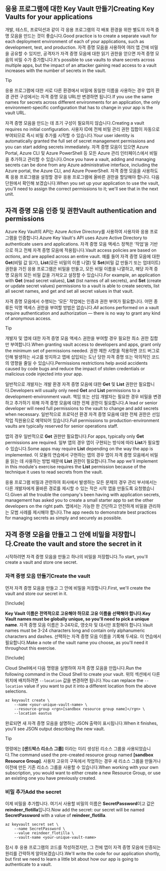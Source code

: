 ## <a name="creating-key-vaults-for-your-applications"></a><span data-ttu-id="c9a76-101">응용 프로그램에 대한 Key Vault 만들기</span><span class="sxs-lookup"><span data-stu-id="c9a76-101">Creating Key Vaults for your applications</span></span>

<span data-ttu-id="c9a76-102">개발, 테스트, 프로덕션과 같이 각 응용 프로그램의 각 배포 환경을 위한 별도의 자격 증명 모음을 만드는 것이 좋습니다.</span><span class="sxs-lookup"><span data-stu-id="c9a76-102">Good practice is to create a separate vault for each deployment environment of each of your applications, such as development, test, and production.</span></span> <span data-ttu-id="c9a76-103">자격 증명 모음을 사용하여 여러 앱 간에 비밀을 공유할 수 있지만, 공격자가 자격 증명 모음에 대한 읽기 권한을 얻으면 자격 증명 모음의 비밀 수가 증가합니다.</span><span class="sxs-lookup"><span data-stu-id="c9a76-103">It's possible to use vaults to share secrets across multiple apps, but the impact of an attacker gaining read access to a vault increases with the number of secrets in the vault.</span></span>

> [!TIP]
> <span data-ttu-id="c9a76-104">응용 프로그램에 대한 서로 다른 환경에서 비밀에 동일한 이름을 사용하는 경우 앱의 환경 관련 구성에서는 자격 증명 모음 URL만 변경하면 됩니다.</span><span class="sxs-lookup"><span data-stu-id="c9a76-104">If you use the same names for secrets across different environments for an application, the only environment-specific configuration that has to change in your app is the vault URL.</span></span>

<span data-ttu-id="c9a76-105">자격 증명 모음을 만드는 데 초기 구성이 필요하지 않습니다.</span><span class="sxs-lookup"><span data-stu-id="c9a76-105">Creating a vault requires no initial configuration.</span></span> <span data-ttu-id="c9a76-106">사용자 ID에 전체 비밀 관리 권한 집합이 자동으로 부여되므로 즉시 비밀 추가를 시작할 수 있습니다.</span><span class="sxs-lookup"><span data-stu-id="c9a76-106">Your user identity is automatically granted the full set of secret management permissions and you can start adding secrets immediately.</span></span> <span data-ttu-id="c9a76-107">자격 증명 모음이 있으면 Azure Portal, Azure CLI 및 Azure PowerShell 등 모든 Azure 관리 인터페이스에서 비밀을 추가하고 관리할 수 있습니다.</span><span class="sxs-lookup"><span data-stu-id="c9a76-107">Once you have a vault, adding and managing secrets can be done from any Azure administrative interface, including the Azure portal, the Azure CLI, and Azure PowerShell.</span></span> <span data-ttu-id="c9a76-108">자격 증명 모음을 사용하도록 응용 프로그램을 설정할 경우 응용 프로그램에 올바른 권한을 할당해야 합니다. 다음 단원에서 확인해 보겠습니다.</span><span class="sxs-lookup"><span data-stu-id="c9a76-108">When you set up your application to use the vault, you'll need to assign the correct permissions to it; we'll see that in the next unit.</span></span>

## <a name="vault-authentication-and-permissions"></a><span data-ttu-id="c9a76-109">자격 증명 모음 인증 및 권한</span><span class="sxs-lookup"><span data-stu-id="c9a76-109">Vault authentication and permissions</span></span>

<span data-ttu-id="c9a76-110">Azure Key Vault의 API는 Azure Active Directory를 사용하여 사용자와 응용 프로그램을 인증합니다.</span><span class="sxs-lookup"><span data-stu-id="c9a76-110">Azure Key Vault's API uses Azure Active Directory to authenticate users and applications.</span></span> <span data-ttu-id="c9a76-111">자격 증명 모음 액세스 정책은 ‘작업’을 기반으로 하고 전체 자격 증명 모음에 적용됩니다.</span><span class="sxs-lookup"><span data-stu-id="c9a76-111">Vault access policies are based on *actions*, and are applied across an entire vault.</span></span> <span data-ttu-id="c9a76-112">예를 들어 자격 증명 모음에 대한 **Get**(비밀 값 읽기), **List**(모든 비밀의 이름 나열) 및 **Set**(비밀 값 만들기 또는 업데이트) 권한을 가진 응용 프로그램은 비밀을 만들고, 모든 비밀 이름을 나열하고, 해당 자격 증명 모음의 모든 비밀 값을 가져오고 설정할 수 있습니다.</span><span class="sxs-lookup"><span data-stu-id="c9a76-112">For example, an application with **Get** (read secret values), **List** (list names of all secrets), and **Set** (create or update secret values) permissions to a vault is able to create secrets, list all secret names, and get and set all secret values in that vault.</span></span>

<span data-ttu-id="c9a76-113">자격 증명 모음에서 수행되는 ‘모든’ 작업에는 인증과 권한 부여가 필요합니다. 어떤 종류든 익명 액세스 권한을 부여할 방법은 없습니다.</span><span class="sxs-lookup"><span data-stu-id="c9a76-113">*All* actions performed on a vault require authentication and authorization &mdash; there is no way to grant any kind of anonymous access.</span></span>

> [!TIP]
> <span data-ttu-id="c9a76-114">개발자 및 앱에 대한 자격 증명 모음 액세스 권한을 부여할 경우 필요한 최소 권한 집합만 부여합니다.</span><span class="sxs-lookup"><span data-stu-id="c9a76-114">When granting vault access to developers and apps, grant only the minimum set of permissions needed.</span></span> <span data-ttu-id="c9a76-115">권한 제한 사항을 적용하면 코드 버그로 인해 발생하는 사고를 방지하고 앱에 삽입되는 도난 당한 자격 증명 또는 악의적인 코드의 영향을 줄일 수 있습니다.</span><span class="sxs-lookup"><span data-stu-id="c9a76-115">Permissions restrictions help avoid accidents caused by code bugs and reduce the impact of stolen credentials or malicious code injected into your app.</span></span>

<span data-ttu-id="c9a76-116">일반적으로 개발자는 개발 환경 자격 증명 모음에 대한 **Get** 및 **List** 권한만 필요합니다.</span><span class="sxs-lookup"><span data-stu-id="c9a76-116">Developers will usually only need **Get** and **List** permissions to a development-environment vault.</span></span> <span data-ttu-id="c9a76-117">책임 또는 선임 개발자는 필요한 경우 비밀을 변경하고 추가하기 위해 자격 증명 모음에 대한 전체 권한이 필요합니다.</span><span class="sxs-lookup"><span data-stu-id="c9a76-117">A lead or senior developer will need full permissions to the vault to change and add secrets when necessary.</span></span> <span data-ttu-id="c9a76-118">일반적으로 프로덕션 환경 자격 증명 모음에 대한 전체 권한은 선임 작업 직원용으로 예약되어 있습니다.</span><span class="sxs-lookup"><span data-stu-id="c9a76-118">Full permissions to production-environment vaults are typically reserved for senior operations staff.</span></span>

<span data-ttu-id="c9a76-119">앱의 경우 일반적으로 **Get** 권한만 필요합니다.</span><span class="sxs-lookup"><span data-stu-id="c9a76-119">For apps, typically only **Get** permissions are required.</span></span> <span data-ttu-id="c9a76-120">일부 앱의 경우 앱이 구현되는 방식에 따라 **List**가 필요할 수 있습니다.</span><span class="sxs-lookup"><span data-stu-id="c9a76-120">Some apps may require **List** depending on the way the app is implemented.</span></span> <span data-ttu-id="c9a76-121">이 모듈의 연습에서 구현하는 앱의 경우 앱이 자격 증명 모음에서 비밀을 읽는 데 사용하는 방법 때문에 **List** 권한이 필요합니다.</span><span class="sxs-lookup"><span data-stu-id="c9a76-121">The app we'll implement in this module's exercise requires the **List** permission because of the technique it uses to read secrets from the vault.</span></span>

<span data-ttu-id="c9a76-122">응용 프로그램 비밀과 관련하여 회사에서 발생하는 모든 문제의 경우 관리 부서에서는 다른 개발자에게 올바른 경로를 제시할 수 있는 작은 시작 앱을 만들도록 요청했습니다.</span><span class="sxs-lookup"><span data-stu-id="c9a76-122">Given all the trouble the company's been having with application secrets, management has asked you to create a small starter app to set the other developers on the right path.</span></span> <span data-ttu-id="c9a76-123">앱에서는 가능한 한 간단하고 안전하게 비밀을 관리하는 모범 사례를 제시해야 합니다.</span><span class="sxs-lookup"><span data-stu-id="c9a76-123">The app needs to demonstrate best practices for managing secrets as simply and securely as possible.</span></span>

## <a name="create-the-vault-and-store-the-secret-in-it"></a><span data-ttu-id="c9a76-124">자격 증명 모음을 만들고 그 안에 비밀을 저장합니다.</span><span class="sxs-lookup"><span data-stu-id="c9a76-124">Create the vault and store the secret in it</span></span>
<span data-ttu-id="c9a76-125">시작하려면 자격 증명 모음을 만들고 하나의 비밀을 저장합니다.</span><span class="sxs-lookup"><span data-stu-id="c9a76-125">To start, you'll create a vault and store one secret.</span></span>

###  <a name="create-the-vault"></a><span data-ttu-id="c9a76-126">자격 증명 모음 만들기</span><span class="sxs-lookup"><span data-stu-id="c9a76-126">Create the vault</span></span>

<span data-ttu-id="c9a76-127">먼저 자격 증명 모음을 만들고 그 안에 비밀을 저장합니다.</span><span class="sxs-lookup"><span data-stu-id="c9a76-127">First, we'll create the vault and store our secret in it.</span></span>

[!include[](../../../includes/azure-sandbox-activate.md)]

<span data-ttu-id="c9a76-128">**Key Vault 이름은 전역적으로 고유해야 하므로 고유 이름을 선택해야 합니다**.</span><span class="sxs-lookup"><span data-stu-id="c9a76-128">**Key Vault names must be globally unique, so you'll need to pick a unique name**.</span></span> <span data-ttu-id="c9a76-129">자격 증명 모음 이름은 3-24자로, 영숫자 및 대시만 포함해야 합니다.</span><span class="sxs-lookup"><span data-stu-id="c9a76-129">Vault names must be 3-24 characters long and contain only alphanumeric characters and dashes.</span></span> <span data-ttu-id="c9a76-130">선택하는 자격 증명 모음 이름을 기록해 두세요. 이 연습에서 필요합니다.</span><span class="sxs-lookup"><span data-stu-id="c9a76-130">Make a note of the vault name you choose, as you'll need it throughout this exercise.</span></span>

[!include[](../../../includes/azure-sandbox-regions-first-mention-note.md)]

<span data-ttu-id="c9a76-131">Cloud Shell에서 다음 명령을 실행하여 자격 증명 모음을 만듭니다.</span><span class="sxs-lookup"><span data-stu-id="c9a76-131">Run the following command in the Cloud Shell to create your vault.</span></span> <span data-ttu-id="c9a76-132">위의 섹션에서 다른 위치에 배치하려면 `--location` 값을 변경하면 됩니다.</span><span class="sxs-lookup"><span data-stu-id="c9a76-132">You can replace the `--location` value if you want to put it into a different location from the above selections.</span></span>

```azurecli
az keyvault create \
    --name <your-unique-vault-name> \
    --resource-group <rgn>[sandbox resource group name]</rgn> \
    --location eastus
```

<span data-ttu-id="c9a76-133">완료되면 새 자격 증명 모음을 설명하는 JSON 출력이 표시됩니다.</span><span class="sxs-lookup"><span data-stu-id="c9a76-133">When it finishes, you'll see JSON output describing the new vault.</span></span>

> [!TIP]
> <span data-ttu-id="c9a76-134">명령에는 **<rgn>[샌드박스 리소스 그룹]</rgn>** 이라는 미리 생성된 리소스 그룹을 사용되었습니다.</span><span class="sxs-lookup"><span data-stu-id="c9a76-134">The command used the pre-created resource group named **<rgn>[sandbox Resource Group]</rgn>**.</span></span> <span data-ttu-id="c9a76-135">사용자 고유의 구독에서 작업하는 경우 새 리소스 그룹을 만들거나 이전에 만든 기존 리소스 그룹을 사용할 수 있습니다.</span><span class="sxs-lookup"><span data-stu-id="c9a76-135">When working with your own subscription, you would want to either create a new Resource Group, or use an existing one you have previously created.</span></span>

### <a name="add-the-secret"></a><span data-ttu-id="c9a76-136">비밀 추가</span><span class="sxs-lookup"><span data-stu-id="c9a76-136">Add the secret</span></span>

<span data-ttu-id="c9a76-137">이제 비밀을 추가합니다. 여기서 사용할 비밀의 이름은 **SecretPassword**이고 값은 **reindeer_flotilla**입니다.</span><span class="sxs-lookup"><span data-stu-id="c9a76-137">Now add the secret: our secret will be named **SecretPassword** with a value of **reindeer_flotilla**.</span></span>

```azurecli
az keyvault secret set \
    --name SecretPassword \
    --value reindeer_flotilla \
    --vault-name <your-unique-vault-name>
```

<span data-ttu-id="c9a76-138">잠시 후 응용 프로그램의 코드를 작성하겠지만, 그 전에 앱이 자격 증명 모음에 인증되는 원리를 간략하게 알아보겠습니다.</span><span class="sxs-lookup"><span data-stu-id="c9a76-138">We'll write the code for our application shortly, but first we need to learn a little bit about how our app is going to authenticate to a vault.</span></span>